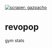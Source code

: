 [![scraper: gazpacho](https://img.shields.io/badge/scraper-gazpacho-C6422C)](https://github.com/maxhumber/gazpacho)
# revopop
gym stats
